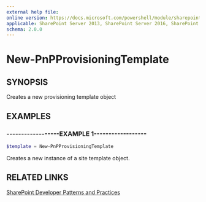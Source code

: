 ```yaml
---
external help file:
online version: https://docs.microsoft.com/powershell/module/sharepoint-pnp/new-pnpprovisioningtemplate
applicable: SharePoint Server 2013, SharePoint Server 2016, SharePoint Server 2019, SharePoint Online
schema: 2.0.0
---
```

# New-PnPProvisioningTemplate

## SYNOPSIS
Creates a new provisioning template object

## EXAMPLES

### ------------------EXAMPLE 1------------------
```powershell
$template = New-PnPProvisioningTemplate
```

Creates a new instance of a site template object.

## RELATED LINKS

[SharePoint Developer Patterns and Practices](https://aka.ms/sppnp)
